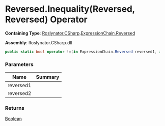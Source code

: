 # Reversed\.Inequality\(Reversed, Reversed\) Operator

**Containing Type**: [Roslynator.CSharp](../../../README.md)\.[ExpressionChain.Reversed](../README.md)

**Assembly**: Roslynator\.CSharp\.dll

```csharp
public static bool operator !=(in ExpressionChain.Reversed reversed1, in ExpressionChain.Reversed reversed2)
```

### Parameters

| Name | Summary |
| ---- | ------- |
| reversed1 | |
| reversed2 | |

### Returns

[Boolean](https://docs.microsoft.com/en-us/dotnet/api/system.boolean)

